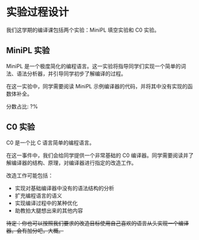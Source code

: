 # 实验过程设计

我们这学期的编译课包括两个实验：MiniPL 填空实验和 C0 实验。

## MiniPL 实验

MiniPL 是一个极度简化的编程语言。这一实验将指导同学们实现一个简单的词法、语法分析器，并引导同学初步了解编译的过程。

在这一实验中，同学需要阅读 MiniPL 示例编译器的代码，并将其中没有实现的函数体补全。

分数占比: ?%

## C0 实验

C0 是一个比 C 语言简单的编程语言。

在这一事件中，我们会给同学提供一个非常基础的 C0 编译器。同学需要阅读并了解编译器的结构、原理，对编译器进行指定的改造工作。

改造工作可能包括：

- 实现对基础编译器中没有的语法结构的分析
- 扩充编程语言的语义
- 实现编译过程中的某种优化
- 助教拍大腿想出来的其他内容

~~待定：你也可以按照我们要求的改造目标使用自己喜欢的语言从头实现一个编译器。会有加分吧，大概。~~
